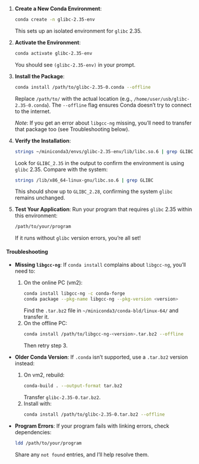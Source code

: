 1. **Create a New Conda Environment**:
   ```bash
   conda create -n glibc-2.35-env
   ```
   This sets up an isolated environment for `glibc` 2.35.

2. **Activate the Environment**:
   ```bash
   conda activate glibc-2.35-env
   ```
   You should see `(glibc-2.35-env)` in your prompt.

3. **Install the Package**:
   ```bash
   conda install /path/to/glibc-2.35-0.conda --offline
   ```
   Replace `/path/to/` with the actual location (e.g., `/home/user/usb/glibc-2.35-0.conda`). The `--offline` flag ensures Conda doesn’t try to connect to the internet.

   *Note*: If you get an error about `libgcc-ng` missing, you’ll need to transfer that package too (see Troubleshooting below).

4. **Verify the Installation**:
   ```bash
   strings ~/miniconda3/envs/glibc-2.35-env/lib/libc.so.6 | grep GLIBC
   ```
   Look for `GLIBC_2.35` in the output to confirm the environment is using `glibc` 2.35. Compare with the system:
   ```bash
   strings /lib/x86_64-linux-gnu/libc.so.6 | grep GLIBC
   ```
   This should show up to `GLIBC_2.28`, confirming the system `glibc` remains unchanged.

5. **Test Your Application**:
   Run your program that requires `glibc` 2.35 within this environment:
   ```bash
   /path/to/your/program
   ```
   If it runs without `glibc` version errors, you’re all set!

#### Troubleshooting
- **Missing `libgcc-ng`**:
  If `conda install` complains about `libgcc-ng`, you’ll need to:
  1. On the online PC (vm2):
     ```bash
     conda install libgcc-ng -c conda-forge
     conda package --pkg-name libgcc-ng --pkg-version <version>
     ```
     Find the `.tar.bz2` file in `~/miniconda3/conda-bld/linux-64/` and transfer it.
  2. On the offline PC:
     ```bash
     conda install /path/to/libgcc-ng-<version>.tar.bz2 --offline
     ```
     Then retry step 3.

- **Older Conda Version**:
  If `.conda` isn’t supported, use a `.tar.bz2` version instead:
  1. On vm2, rebuild:
     ```bash
     conda-build . --output-format tar.bz2
     ```
     Transfer `glibc-2.35-0.tar.bz2`.
  2. Install with:
     ```bash
     conda install /path/to/glibc-2.35-0.tar.bz2 --offline
     ```

- **Program Errors**:
  If your program fails with linking errors, check dependencies:
  ```bash
  ldd /path/to/your/program
  ```
  Share any `not found` entries, and I’ll help resolve them.
